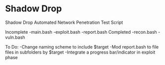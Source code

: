 # Shadow Drop
Shadow Drop Automated Network Penetration Test Script

Incomplete
	-main.bash
	-exploit.bash
	-report.bash
Completed
	-recon.bash
	-vuln.bash

To Do:
	-Change naming scheme to include $target
	-Mod report.bash to file files in subfolders by $target
	-Integrate a progress bar/indicator in exploit phase
